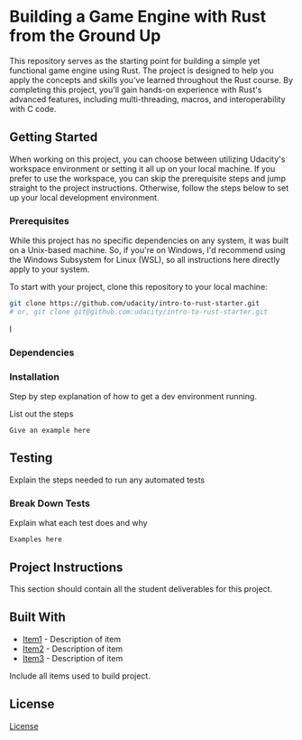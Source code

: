 # Building a Game Engine with Rust from the Ground Up

This repository serves as the starting point for building a simple yet functional game engine using Rust. The project is designed to help you apply the concepts and skills you've learned throughout the Rust course. By completing this project, you'll gain hands-on experience with Rust's advanced features, including multi-threading, macros, and interoperability with C code.

## Getting Started

When working on this project, you can choose between utilizing Udacity's workspace environment or setting it all up on your local machine. If you prefer to use the workspace, you can skip the prerequisite steps and jump straight to the project instructions. Otherwise, follow the steps below to set up your local development environment.

### Prerequisites

While this project has no specific dependencies on any system, it was built on a Unix-based machine. So, if you're on Windows, I'd recommend using the Windows Subsystem for Linux (WSL), so all instructions here directly apply to your system.  

To start with your project, clone this repository to your local machine:

```bash
git clone https://github.com/udacity/intro-to-rust-starter.git
# or, git clone git@github.com:udacity/intro-to-rust-starter.git
```

I


### Dependencies



### Installation

Step by step explanation of how to get a dev environment running.

List out the steps

```
Give an example here
```

## Testing

Explain the steps needed to run any automated tests

### Break Down Tests

Explain what each test does and why

```
Examples here
```

## Project Instructions

This section should contain all the student deliverables for this project.

## Built With

* [Item1](www.item1.com) - Description of item
* [Item2](www.item2.com) - Description of item
* [Item3](www.item3.com) - Description of item

Include all items used to build project.

## License

[License](LICENSE.txt)
